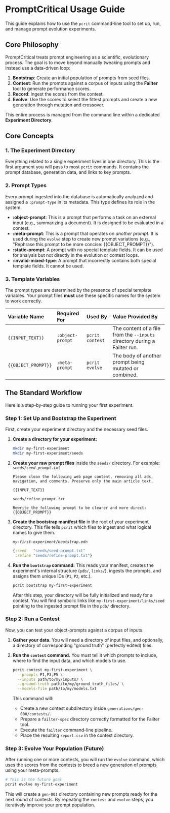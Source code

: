 # PromptCritical Usage Guide

This guide explains how to use the `pcrit` command-line tool to set up, run, and manage prompt evolution experiments.

## Core Philosophy

PromptCritical treats prompt engineering as a scientific, evolutionary process. The goal is to move beyond manually tweaking prompts and instead use a data-driven loop:

1.  **Bootstrap**: Create an initial population of prompts from seed files.
2.  **Contest**: Run the prompts against a corpus of inputs using the **Failter** tool to generate performance scores.
3.  **Record**: Ingest the scores from the contest.
4.  **Evolve**: Use the scores to select the fittest prompts and create a new generation through mutation and crossover.

This entire process is managed from the command line within a dedicated **Experiment Directory**.

## Core Concepts

### 1. The Experiment Directory

Everything related to a single experiment lives in one directory. This is the first argument you will pass to most `pcrit` commands. It contains the prompt database, generation data, and links to key prompts.

### 2. Prompt Types

Every prompt ingested into the database is automatically analyzed and assigned a `:prompt-type` in its metadata. This type defines its role in the system.

*   **:object-prompt**: This is a prompt that performs a task on an external input (e.g., summarizing a document). It is designed to be evaluated in a contest.
*   **:meta-prompt**: This is a prompt that operates on *another prompt*. It is used during the `evolve` step to create new prompt variations (e.g., "Rephrase this prompt to be more concise: {{OBJECT_PROMPT}}").
*   **:static-prompt**: A prompt with no special template fields. It can be used for analysis but not directly in the evolution or contest loops.
*   **:invalid-mixed-type**: A prompt that incorrectly contains both special template fields. It cannot be used.

### 3. Template Variables

The prompt types are determined by the presence of special template variables. Your prompt files **must** use these specific names for the system to work correctly.

| Variable Name | Required For | Used By | Value Provided By |
| :--- | :--- | :--- | :--- |
| `{{INPUT_TEXT}}` | `:object-prompt` | `pcrit contest` | The content of a file from the `--inputs` directory during a Failter run. |
| `{{OBJECT_PROMPT}}` | `:meta-prompt` | `pcrit evolve` | The body of another prompt being mutated or combined. |

## The Standard Workflow

Here is a step-by-step guide to running your first experiment.

### Step 1: Set Up and Bootstrap the Experiment

First, create your experiment directory and the necessary seed files.

1.  **Create a directory for your experiment:**
    ```bash
    mkdir my-first-experiment
    mkdir my-first-experiment/seeds
    ```

2.  **Create your raw prompt files** inside the `seeds/` directory. For example:
    *`seeds/seed-prompt.txt`*
    ```
    Please clean the following web page content, removing all ads, navigation, and comments. Preserve only the main article text.

    {{INPUT_TEXT}}
    ```
    *`seeds/refine-prompt.txt`*
    ```
    Rewrite the following prompt to be clearer and more direct:
    {{OBJECT_PROMPT}}
    ```

3.  **Create the bootstrap manifest file** in the root of your experiment directory. This file tells `pcrit` which files to ingest and what logical names to give them.

    *`my-first-experiment/bootstrap.edn`*
    ```clojure
    {:seed   "seeds/seed-prompt.txt"
     :refine "seeds/refine-prompt.txt"}
    ```

4.  **Run the `bootstrap` command:** This reads your manifest, creates the experiment's internal structure (`pdb/`, `links/`), ingests the prompts, and assigns them unique IDs (`P1`, `P2`, etc.).

    ```bash
    pcrit bootstrap my-first-experiment
    ```

    After this step, your directory will be fully initialized and ready for a contest. You will find symbolic links like `my-first-experiment/links/seed` pointing to the ingested prompt file in the `pdb/` directory.

### Step 2: Run a Contest

Now, you can test your object-prompts against a corpus of inputs.

1.  **Gather your data.** You will need a directory of input files, and optionally, a directory of corresponding "ground truth" (perfectly edited) files.
2.  **Run the `contest` command.** You must tell it which prompts to include, where to find the input data, and which models to use.

    ```bash
    pcrit contest my-first-experiment \
      --prompts P1,P3,P5 \
      --inputs path/to/my/inputs/ \
      --ground-truth path/to/my/ground_truth_files/ \
      --models-file path/to/my/models.txt
    ```
    This command will:
    *   Create a new contest subdirectory inside `generations/gen-000/contests/`.
    *   Prepare a `failter-spec` directory correctly formatted for the Failter tool.
    *   Execute the `failter` command-line pipeline.
    *   Place the resulting `report.csv` in the contest directory.

### Step 3: Evolve Your Population (Future)

After running one or more contests, you will run the `evolve` command, which uses the scores from the contests to breed a new generation of prompts using your meta-prompts.

```bash
# This is the future goal
pcrit evolve my-first-experiment
```

This will create a `gen-001` directory containing new prompts ready for the next round of contests. By repeating the `contest` and `evolve` steps, you iteratively improve your prompt population.
